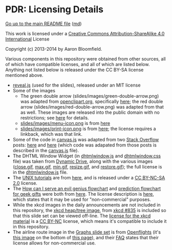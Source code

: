 PDR: Licensing Details
======================

[Go up to the main README file](readme-old.html) ([md](readme-old.md))

This work is licensed under a [Creative Commons Attribution-ShareAlike 4.0 International](http://creativecommons.org/licenses/by-sa/4.0/) License

Copyright (c) 2013-2014 by Aaron Bloomfield.

Various components in this repository were obtained from other sources, all of which have compatible licenses, and all of which are listed below.  Anything not listed below is released under the CC BY-SA license mentioned above.

- [reveal.js](https://github.com/hakimel/reveal.js/) (used for the slides), released under an MIT license
- Some of the images
    - The green double arrow (slides/images/green-double-arrow.png) was adapted from [openclipart.org](http://openclipart.org), specifically [here](http://openclipart.org/detail/3677/arrow-left-right-by-torfnase); the red double arrow (slides/images/red-double-arrow.png) was adapted from that as well.  These images are released into the public domain with no restrictions; see [here](http://openclipart.org/share) for details.
    - [slides/images/menu-icon.png](slides/images/menu-icon.png) is from [here](http://androgeek.com/wp-content/uploads/2010/03/android-free-menu-icon-set.png)
    - [slides/images/print-icon.png](slides/images/print-icon.png) is from [here](http://www.iconarchive.com/show/icons8-metro-style-icons-by-visualpharm/Very-Basic-Print-icon.html); the license requires a linkback, which was that link.
- Some of the code in [canvas.js](slides/js/canvas.js) was adapted from two [Stack Overflow](http://stackoverflow.com/) posts: [here](http://stackoverflow.com/questions/2368784/draw-by-mouse-with-html5-canvas) and [here](http://stackoverflow.com/questions/4037212/html-canvas-full-screen) (which code was adapated from those posts is described in the [canvas.js](slides/js/canvas.js) file).
- The DHTML Window Widget (in [dhtmlwindow.js](slides/js/dhtmlwindow.js) and [dhtmlwindow.css](slides/css/dhtmlwindow.css) file) was taken from [Dynamic Drive](http://www.dynamicdrive.com), along with the various images ([close.gif](slides/images/close.gif), [max.gif](slides/images/max.gif), [min.gif](slides/images/min.gif), [resize.gif](slides/images/resize.gif), and [restore.gif](slides/images/restore.gif)); the full license is in the [dhtmlwindow.js](slides/js/dhtmlwindow.js) file.
- The [UNIX tutorials](tutorials/03-04-more-unix/index.html) are from [here](http://www.ee.surrey.ac.uk/Teaching/Unix/), and is released under a [CC BY-NC-SA 2.0](http://creativecommons.org/licenses/by-nc-sa/2.0/) license.
- The [How can I serve an evil genius flowchart](slides/images/05-trees/evil-genius-flowchart.gif) and [prediction flowchart for geek gifts](slides/images/11-graphs/geek-gift-flowchart.gif) were both from [here](http://ars.userfriendly.org/cartoons/?id=20100829).  The license description is [here](http://www.userfriendly.org/archivist/gallery/games.html), which states that it may be used for "non-commercial" purposes.
- While the xkcd images in the daily announcements are not included in this repository, the [xkcd heap/tree image](slides/images/10-heaps-huffman/tree.png), from [xkcd #835](http://xkcd.com/835) is included so that this slide set can be viewed off-line.  The [license for the xkcd material](http://xkcd.com/license.html) is a [CC BY-NC](http://creativecommons.org/licenses/by-nc/2.5/) license, which means it's compatible to include it in this repository.
- The airline route image in the [Graphs slide set](slides/11-graphs.html) is from [Openflights](http://openflights.org) (it's [this image](http://openflights.org/demo/openflights-routedb-2048.png) on the bottom of [this page](http://openflights.org/data.html)), and their [FAQ](http://openflights.org/faq) states that their license allows for non-commercial use.
